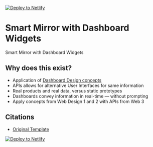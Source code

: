 <a href="https://app.netlify.com/start/deploy?repository=https://github.com/ewuweblab/dashboard-widgets-smart-mirror"><img src="https://www.netlify.com/img/deploy/button.svg" alt="Deploy to Netlify"></a>

# Smart Mirror with Dashboard Widgets
 Smart Mirror with Dashboard Widgets
 
 ## Why does this exist?
* Application of [Dashboard Design concepts](https://dataschool.com/how-to-design-a-dashboard/)
* APIs allows for alternative User Interfaces for same information
* Real products and real data, versus static prototypes
* Dashboards convey information in real-time — without prompting
* Apply concepts from Web Design 1 and 2 with APIs from Web 3
 
 ## Citations
 * [Original Template](https://github.com/ewuweblab/dashboard-widgets-smart-mirror)

<a href="https://app.netlify.com/start/deploy?repository=https://github.com/ewuweblab/dashboard-widgets-smart-mirror"><img src="https://www.netlify.com/img/deploy/button.svg" alt="Deploy to Netlify"></a>
 
 
